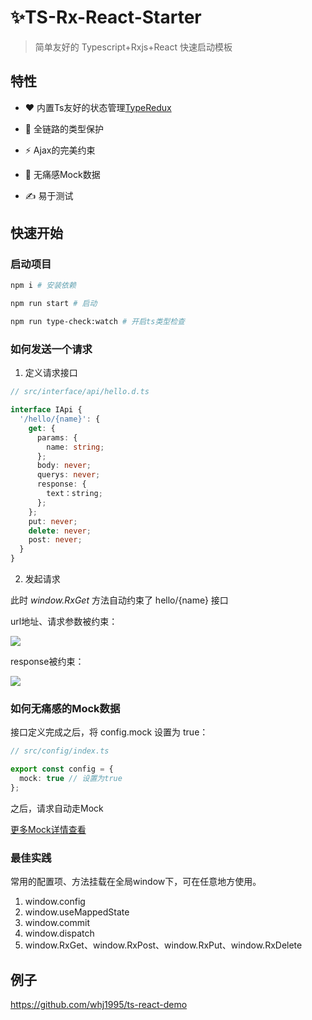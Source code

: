 # ✨TS-Rx-React-Starter 

> 简单友好的 Typescript+Rxjs+React 快速启动模板

## 特性

- ❤️ 内置Ts友好的状态管理[TypeRedux](https://github.com/whj1995/type-redux)

- 💪 全链路的类型保护

- ⚡️ Ajax的完美约束

- 🌈 无痛感Mock数据

- ✍️ 易于测试

## 快速开始

### 启动项目

``` bash
npm i # 安装依赖

npm run start # 启动

npm run type-check:watch # 开启ts类型检查
```

### 如何发送一个请求

1. 定义请求接口

``` ts
// src/interface/api/hello.d.ts

interface IApi {
  '/hello/{name}': {
    get: {
      params: {
        name: string;
      };
      body: never;
      querys: never;
      response: {
        text：string;
      };
    };
    put: never;
    delete: never;
    post: never;
  }
}
```

2. 发起请求

此时 *window.RxGet* 方法自动约束了 hello/{name} 接口

url地址、请求参数被约束：

![](https://raw.githubusercontent.com/whj1995/images-host/master/ts-rx-url.gif)

response被约束：

![](https://raw.githubusercontent.com/whj1995/images-host/master/ts-rx-response.gif)

### 如何无痛感的Mock数据

接口定义完成之后，将 config.mock 设置为 true：

``` ts
// src/config/index.ts

export const config = {
  mock: true // 设置为true
};
```

之后，请求自动走Mock

[更多Mock详情查看](https://github.com/whj1995/ts-faker/tree/master/test)

### 最佳实践

常用的配置项、方法挂载在全局window下，可在任意地方使用。

1. window.config
2. window.useMappedState
3. window.commit
4. window.dispatch
5. window.RxGet、window.RxPost、window.RxPut、window.RxDelete
## 例子

https://github.com/whj1995/ts-react-demo
